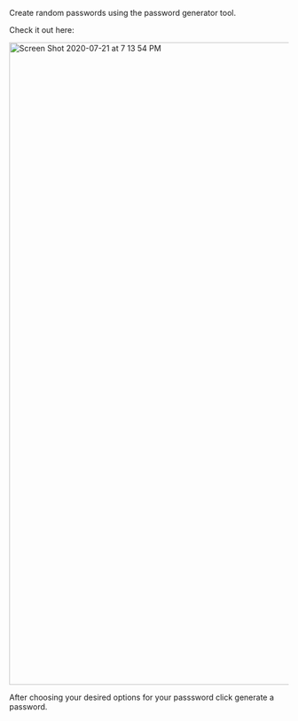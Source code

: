 Create random passwords using the password generator tool.

Check it out here: 

<img width="1159" alt="Screen Shot 2020-07-21 at 7 13 54 PM" src="https://user-images.githubusercontent.com/57122209/88126472-6fcd4080-cb86-11ea-8a46-0ca6a546d96d.png">


After choosing your desired options for your passsword click generate a password.
